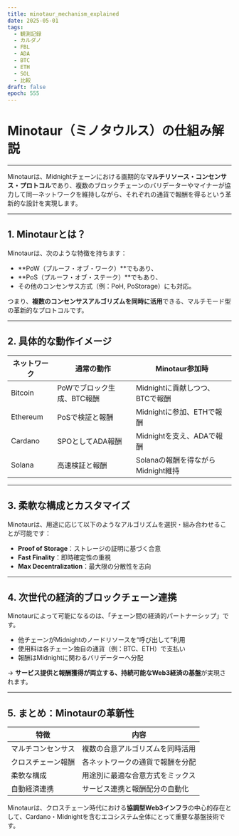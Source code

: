 ```yaml
---
title: minotaur_mechanism_explained
date: 2025-05-01
tags:
  - 観測記録
  - カルダノ
  - FBL
  - ADA
  - BTC
  - ETH
  - SOL
  - 比較
draft: false
epoch: 555
---
```


# Minotaur（ミノタウルス）の仕組み解説
---

Minotaurは、Midnightチェーンにおける画期的な**マルチリソース・コンセンサス・プロトコル**であり、複数のブロックチェーンのバリデーターやマイナーが協力して同一ネットワークを維持しながら、それぞれの通貨で報酬を得るという革新的な設計を実現します。

---

## 1. Minotaurとは？

Minotaurは、次のような特徴を持ちます：

- **PoW（プルーフ・オブ・ワーク）**でもあり、
- **PoS（プルーフ・オブ・ステーク）**でもあり、
- その他のコンセンサス方式（例：PoH, PoStorage）にも対応。

つまり、**複数のコンセンサスアルゴリズムを同時に活用**できる、マルチモード型の革新的なプロトコルです。

---

## 2. 具体的な動作イメージ

| ネットワーク | 通常の動作 | Minotaur参加時 |
|--------------|------------|----------------|
| Bitcoin      | PoWでブロック生成、BTC報酬 | Midnightに貢献しつつ、BTCで報酬 |
| Ethereum     | PoSで検証と報酬 | Midnightに参加、ETHで報酬 |
| Cardano      | SPOとしてADA報酬 | Midnightを支え、ADAで報酬 |
| Solana       | 高速検証と報酬 | Solanaの報酬を得ながらMidnight維持 |

---

## 3. 柔軟な構成とカスタマイズ

Minotaurは、用途に応じて以下のようなアルゴリズムを選択・組み合わせることが可能です：

- **Proof of Storage**：ストレージの証明に基づく合意
- **Fast Finality**：即時確定性の重視
- **Max Decentralization**：最大限の分散性を志向

---

## 4. 次世代の経済的ブロックチェーン連携

Minotaurによって可能になるのは、「チェーン間の経済的パートナーシップ」です。

- 他チェーンがMidnightのノードリソースを“呼び出して”利用
- 使用料は各チェーン独自の通貨（例：BTC、ETH）で支払い
- 報酬はMidnightに関わるバリデーターへ分配

→ **サービス提供と報酬獲得が両立する、持続可能なWeb3経済の基盤**が実現されます。

---

## 5. まとめ：Minotaurの革新性

| 特徴 | 内容 |
|------|------|
| マルチコンセンサス | 複数の合意アルゴリズムを同時活用 |
| クロスチェーン報酬 | 各ネットワークの通貨で報酬を分配 |
| 柔軟な構成 | 用途別に最適な合意方式をミックス |
| 自動経済連携 | サービス連携と報酬配分の自動化 |

Minotaurは、クロスチェーン時代における**協調型Web3インフラ**の中心的存在として、Cardano・Midnightを含むエコシステム全体にとって重要な基盤技術です。
